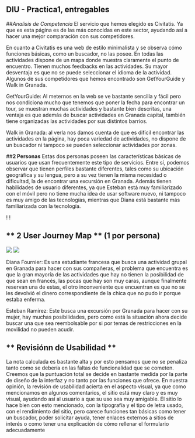 ## DIU - Practica1, entregables



##*Analisis de Competencia*
El servicio que hemos elegido es Civitatis. Ya que es esta página es de las más conocidas en este sector,  ayudando así a hacer una mejor comparación con sus competidores.

En cuanto a Civitatis es una web de estilo minimalista y se observa cómo funciones básicas, como un buscador, no las posee. En todas las actividades dispone de un mapa donde muestra claramente el punto de encuentro. Tienen muchos feedbacks en las actividades. Su mayor desventaja es que no se puede seleccionar el idioma de la actividad.
Algunos de sus competidores que hemos encontrado son GetYourGuide y Walk in Granada.

GetYourGuide: Al meternos en la web se ve bastante sencilla y fácil pero nos condiciona mucho que tenemos que poner la fecha para encontrar un tour, se muestran muchas actividades y bastante bien descritas, una ventaja es que además de buscar actividades en Granada capital, también tiene organizadas las actividades por sus distintos barrios.

Walk in Granada: al verla nos damos cuenta de que es difícil encontrar las actividades en la página, hay poca variedad de actividades, no dispone de un buscador  ni tampoco se pueden seleccionar actividades por zonas.


##**2 Personas**
Estas dos personas poseen las características básicas de usuarios que usan frecuentemente este tipo de servicios. Entre sí, podemos observar que tienen perfiles bastante diferentes, tales como su ubicación geográfica y su lengua, pero a su vez tienen la misma necesidad o dificultad, la de encontrar una excursión en Granada. Además tienen habilidades de usuario diferentes, ya que Esteban está muy familiarizado con el móvil pero no tiene mucha idea de usar software nuevo, ni tampoco es muy amigo de las tecnologías, mientras que Diana está bastante más familiarizada con la tecnología.

! [](../img/Diana_Bio.png)
! [](../img/Esteban_Bio.png)


## ** 2 User Journey Map ** (1 por persona)

![](../img/Map_Diana.png)
![](../img/Map_Esteban)

Diana Fournier:
Es una estudiante francesa que busca una actividad grupal en Granada para hacer con sus compañeras,  el problema que encuentra es que la gran mayoría de las actividades que hay no tienen la posibilidad de que sean en francés, las pocas que hay son muy caras, aunque finalmente reservan una de estas, el otro inconveniente que encuentran es que no se les devolvió el dinero correspondiente de la chica que no pudo ir porque estaba enferma.

Esteban Ramírez:
Este busca una excursión por Granada para hacer con su mujer, hay muchas posibilidades, pero como está la situación ahora decide buscar una que sea reembolsable por si por temas de restricciones en la movilidad no pueden acudir.



## ** Revisiónn de Usabilidad **

La nota calculada es bastante alta y por esto pensamos que no se penaliza tanto como se debería en las faltas de funcionalidad que se cometen. Creemos que la puntuación total se decide en bastante medida por la parte de diseño de la interfaz y no tanto por las funciones que ofrece. En nuestra opinión, la revisión de usabilidad acierta en el aspecto visual, ya que como mencionamos en algunos comentarios, el sitio está muy claro y es muy visual, ayudando así al usuario a que su uso sea muy amigable. El sitio lo hace bien con esto mencionado, con la tipografía y el tipo de letra usado, con el rendimiento del sitio, pero carece funciones tan básicas como tener un buscador, poder solicitar ayuda, tener enlaces externos a sitios de interés o como tener una explicación de cómo rellenar el formulario adecuadamente
